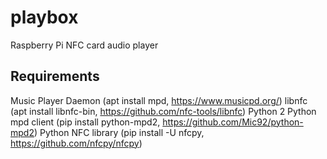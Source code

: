 # playbox
Raspberry Pi NFC card audio player

## Requirements
Music Player Daemon (apt install mpd, https://www.musicpd.org/)
libnfc (apt install libnfc-bin, https://github.com/nfc-tools/libnfc)
Python 2
Python mpd client (pip install python-mpd2, https://github.com/Mic92/python-mpd2)
Python NFC library (pip install -U nfcpy, https://github.com/nfcpy/nfcpy)
